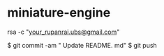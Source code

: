 # miniature-engine

rsa -c "your_rupanrai.ubs@gmail.com"

$ git commit -am " Update README. md"
$ git push

